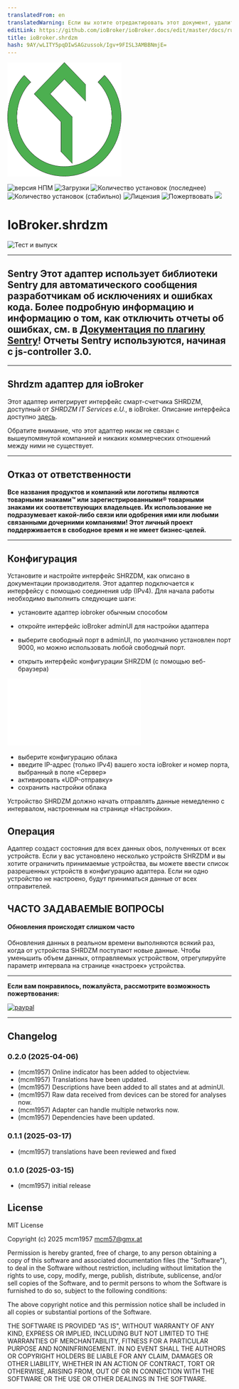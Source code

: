 ```yaml
---
translatedFrom: en
translatedWarning: Если вы хотите отредактировать этот документ, удалите поле «translationFrom», в противном случае этот документ будет снова автоматически переведен
editLink: https://github.com/ioBroker/ioBroker.docs/edit/master/docs/ru/adapterref/iobroker.shrdzm/README.md
title: ioBroker.shrdzm
hash: 9AY/wLITY5pqDIwSAGzussok/Igv+9FISL3AMBBNmjE=
---
```

![Логотип](../../../en/adapterref/iobroker.shrdzm/admin/shrdzm.png)

![версия НПМ](http://img.shields.io/npm/v/iobroker.shrdzm.svg)
![Загрузки](https://img.shields.io/npm/dm/iobroker.shrdzm.svg)
![Количество установок (последнее)](http://iobroker.live/badges/shrdzm-installed.svg)
![Количество установок (стабильно)](http://iobroker.live/badges/shrdzm-stable.svg)
![Лицензия](https://img.shields.io/github/license/mcm4iob/ioBroker.shrdzm?style=flat)
![Пожертвовать](https://img.shields.io/badge/paypal-donate%20|%20spenden-blue.svg)
![](https://img.shields.io/static/v1?label=Sponsor&message=%E2%9D%A4&logo=GitHub&color=%23fe8e86)

# IoBroker.shrdzm
![Тест и выпуск](https://github.com/mcm4iob/ioBroker.shrdzm/workflows/Test%20and%20Release/badge.svg)

**************************************************************************************************************

## Sentry **Этот адаптер использует библиотеки Sentry для автоматического сообщения разработчикам об исключениях и ошибках кода.** Более подробную информацию и информацию о том, как отключить отчеты об ошибках, см. в [Документация по плагину Sentry](https://github.com/ioBroker/plugin-sentry#plugin-sentry)! Отчеты Sentry используются, начиная с js-controller 3.0.
**************************************************************************************************************

## Shrdzm адаптер для ioBroker
Этот адаптер интегрирует интерфейс смарт-счетчика SHRDZM, доступный от *SHRDZM IT Services e.U.*, в ioBroker. Описание интерфейса доступно [здесь](https://cms.shrdzm.com/produkt/smartmeter-modul/).

Обратите внимание, что этот адаптер никак не связан с вышеупомянутой компанией и никаких коммерческих отношений между ними не существует.

**************************************************************************************************************

## Отказ от ответственности
**Все названия продуктов и компаний или логотипы являются товарными знаками™ или зарегистрированными® товарными знаками их соответствующих владельцев. Их использование не подразумевает какой-либо связи или одобрения ими или любыми связанными дочерними компаниями! Этот личный проект поддерживается в свободное время и не имеет бизнес-целей.**

**************************************************************************************************************

## Конфигурация
Установите и настройте интерфейс SHRZDM, как описано в документации производителя. Этот адаптер подключается к интерфейсу с помощью соединения udp (IPv4). Для начала работы необходимо выполнить следующие шаги:

- установите адаптер iobroker обычным способом
- откройте интерфейс ioBroker adminUI для настройки адаптера
- выберите свободный порт в adminUI, по умолчанию установлен порт 9000, но можно использовать любой свободный порт.

- открыть интерфейс конфигурации SHRZDM (с помощью веб-браузера)

![альтернативный текст](../../../en/adapterref/iobroker.shrdzm/doc/shrzdm-cloud.pgn)

- выберите конфигурацию облака
- введите IP-адрес (только IPv4) вашего хоста ioBroker и номер порта, выбранный в поле «Сервер»
- активировать «UDP-отправку»
- сохранить настройки облака

Устройство SHRDZM должно начать отправлять данные немедленно с интервалом, настроенным на странице «Настройки».

## Операция
Адаптер создаст состояния для всех данных obos, полученных от всех устройств. Если у вас установлено несколько устройств SHRZDM и вы хотите ограничить принимаемые устройства, вы можете ввести список разрешенных устройств в конфигурацию адаптера. Если ни одно устройство не настроено, будут приниматься данные от всех отправителей.

## ЧАСТО ЗАДАВАЕМЫЕ ВОПРОСЫ
#### Обновления происходят слишком часто
Обновления данных в реальном времени выполняются всякий раз, когда от устройства SHRDZM поступают новые данные. Чтобы уменьшить объем данных, отправляемых устройством, отрегулируйте параметр интервала на странице «настроек» устройства.

**************************************************************************************************************

**Если вам понравилось, пожалуйста, рассмотрите возможность пожертвования:**

[![paypal](https://www.paypalobjects.com/en_US/DK/i/btn/btn_donateCC_LG.gif)](https://paypal.me/mcm1957atIoBroker)

**************************************************************************************************************

## Changelog
<!--
    Placeholder for the next version (at the beginning of the line):
    ### **WORK IN PROGRESS**
-->
### 0.2.0 (2025-04-06)
* (mcm1957) Online indicator has been added to objectview.
* (mcm1957) Translations have been updated.
* (mcm1957) Descriptions have been added to all states and at adminUI.
* (mcm1957) Raw data received from devices can be stored for analyses now.
* (mcm1957) Adapter can handle multiple networks now. 
* (mcm1957) Dependencies have been updated.

### 0.1.1 (2025-03-17)
* (mcm1957) translations have been reviewed and fixed

### 0.1.0 (2025-03-15)
* (mcm1957) initial release

## License
MIT License

Copyright (c) 2025 mcm1957 <mcm57@gmx.at>

Permission is hereby granted, free of charge, to any person obtaining a copy
of this software and associated documentation files (the "Software"), to deal
in the Software without restriction, including without limitation the rights
to use, copy, modify, merge, publish, distribute, sublicense, and/or sell
copies of the Software, and to permit persons to whom the Software is
furnished to do so, subject to the following conditions:

The above copyright notice and this permission notice shall be included in all
copies or substantial portions of the Software.

THE SOFTWARE IS PROVIDED "AS IS", WITHOUT WARRANTY OF ANY KIND, EXPRESS OR
IMPLIED, INCLUDING BUT NOT LIMITED TO THE WARRANTIES OF MERCHANTABILITY,
FITNESS FOR A PARTICULAR PURPOSE AND NONINFRINGEMENT. IN NO EVENT SHALL THE
AUTHORS OR COPYRIGHT HOLDERS BE LIABLE FOR ANY CLAIM, DAMAGES OR OTHER
LIABILITY, WHETHER IN AN ACTION OF CONTRACT, TORT OR OTHERWISE, ARISING FROM,
OUT OF OR IN CONNECTION WITH THE SOFTWARE OR THE USE OR OTHER DEALINGS IN THE
SOFTWARE.